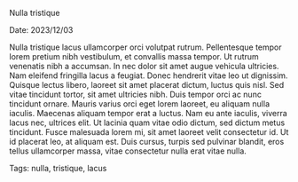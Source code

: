 Nulla tristique

Date: 2023/12/03

Nulla tristique lacus ullamcorper orci volutpat rutrum. Pellentesque tempor
lorem pretium nibh vestibulum, et convallis massa tempor. Ut rutrum venenatis
nibh a accumsan. In nec dolor sit amet augue vehicula ultricies. Nam eleifend
fringilla lacus a feugiat. Donec hendrerit vitae leo ut dignissim. Quisque
lectus libero, laoreet sit amet placerat dictum, luctus quis nisl. Sed vitae
tincidunt tortor, sit amet ultricies nibh. Duis tempor orci ac nunc tincidunt
ornare. Mauris varius orci eget lorem laoreet, eu aliquam nulla
iaculis. Maecenas aliquam tempor erat a luctus. Nam eu ante iaculis, viverra
lacus nec, ultrices elit. Ut lacinia quam vitae odio dictum, sed dictum metus
tincidunt. Fusce malesuada lorem mi, sit amet laoreet velit consectetur id. Ut
id placerat leo, at aliquam est. Duis cursus, turpis sed pulvinar blandit, eros
tellus ullamcorper massa, vitae consectetur nulla erat vitae nulla.

Tags: nulla, tristique, lacus
